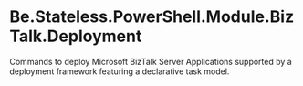 # Be.Stateless.PowerShell.Module.BizTalk.Deployment

Commands to deploy Microsoft BizTalk Server Applications supported by a deployment framework featuring a declarative task model.
